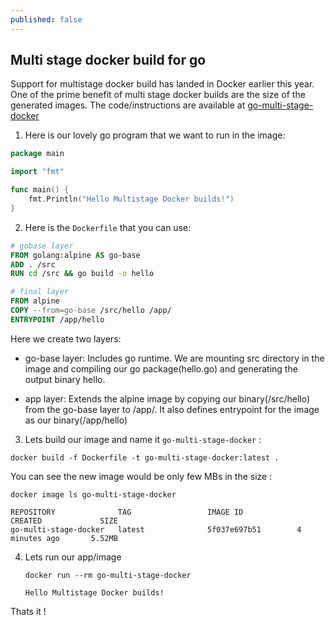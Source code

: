 ```yaml
---
published: false
---
```

## Multi stage docker build for go
Support for multistage docker build has landed in Docker earlier this year. One of the prime benefit of multi stage docker builds are the size of the generated images. The code/instructions are available at [go-multi-stage-docker](https://github.com/dharmeshkakadia/go-multi-stage-docker)

1. Here is our lovely go program that we want to run in the image:

  ```go
  package main

  import "fmt"

  func main() {
      fmt.Println("Hello Multistage Docker builds!")
  }

  ```

2. Here is the `Dockerfile` that you can use:

  ```Dockerfile
  # gobase layer
  FROM golang:alpine AS go-base
  ADD . /src
  RUN cd /src && go build -o hello

  # final layer
  FROM alpine
  COPY --from=go-base /src/hello /app/
  ENTRYPOINT /app/hello
  ```

  Here we create two layers:
  
   * go-base layer: Includes go runtime. We are mounting src directory in the image and compiling our go package(hello.go) and generating the output binary hello.

   * app layer: Extends the alpine image by copying our binary(/src/hello) from the go-base layer to /app/. It also defines entrypoint for the image as our binary(/app/hello)

3. Lets build our image and name it `go-multi-stage-docker` :

  ```
  docker build -f Dockerfile -t go-multi-stage-docker:latest .
  ```
  
  You can see the new image would be only few MBs in the size :

  ```
  docker image ls go-multi-stage-docker
  
  REPOSITORY              TAG                 IMAGE ID            CREATED             SIZE
  go-multi-stage-docker   latest              5f037e697b51        4 minutes ago       5.52MB
  ```

4. Lets run our app/image
	
    ```
    docker run --rm go-multi-stage-docker
    
    Hello Multistage Docker builds!
    ```
    
Thats it !    